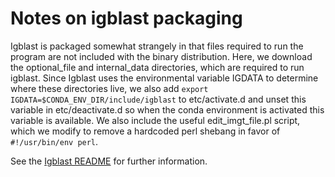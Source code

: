 # Notes on igblast packaging

Igblast is packaged somewhat strangely in that files required to run the program are not included with the binary distribution. Here, we download the optional_file and internal_data directories, which are required to run igblast. Since Igblast uses the environmental variable IGDATA to determine where these directories live, we also add `export IGDATA=$CONDA_ENV_DIR/include/igblast` to etc/activate.d and unset this variable in etc/deactivate.d so when the conda environment is activated this variable is available. We also include the useful edit_imgt_file.pl script, which we modify to remove a hardcoded perl shebang in favor of `#!/usr/bin/env perl`. 

See the [Igblast README](ftp://ftp.ncbi.nih.gov/blast/executables/igblast/release/README) for further information. 
